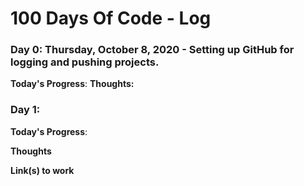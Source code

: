 # 100 Days Of Code - Log

### Day 0: Thursday, October 8, 2020 - Setting up GitHub for logging and pushing projects. 

**Today's Progress**: 
**Thoughts:** 



### Day 1: 

**Today's Progress**: 

**Thoughts** 

**Link(s) to work**

